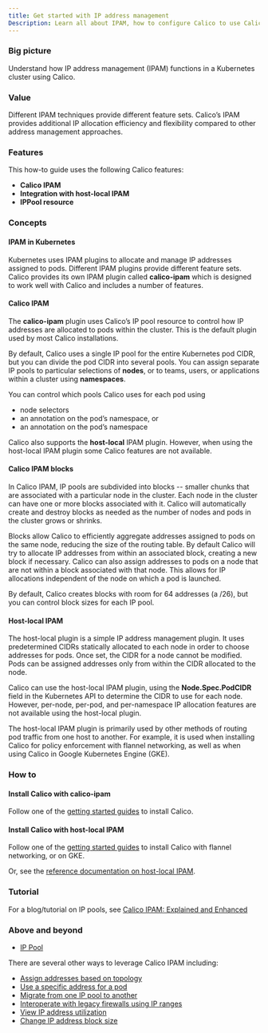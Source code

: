 ```yaml
---
title: Get started with IP address management
Description: Learn all about IPAM, how to configure Calico to use Calico IPAM or host-local IPAM, and when you would want to use one versus the other.
---
```


### Big picture

Understand how IP address management (IPAM) functions in a Kubernetes cluster using Calico.

### Value

Different IPAM techniques provide different feature sets. Calico’s IPAM provides additional IP allocation efficiency and flexibility compared to other address management approaches. 

### Features

This how-to guide uses the following Calico features:

- **Calico IPAM**
- **Integration with host-local IPAM**
- **IPPool resource**

### Concepts

#### IPAM in Kubernetes 

Kubernetes uses IPAM plugins to allocate and manage IP addresses assigned to pods. Different IPAM plugins provide different feature sets. Calico provides its own IPAM plugin called **calico-ipam** which is designed to work well with Calico and includes a number of features. 

#### Calico IPAM

The **calico-ipam** plugin uses Calico’s IP pool resource to control how IP addresses are allocated to pods within the cluster. This is the default plugin used by most Calico installations.

By default, Calico uses a single IP pool for the entire Kubernetes pod CIDR, but you can divide the pod CIDR into several pools. You can assign separate IP pools to particular selections of **nodes**, or to teams, users, or applications within a cluster using **namespaces**. 

You can control which pools Calico uses for each pod using

- node selectors
- an annotation on the pod’s namespace, or
- an annotation on the pod’s namespace

Calico also supports the **host-local** IPAM plugin. However, when using the host-local IPAM plugin some Calico features are not available. 

#### Calico IPAM blocks

In Calico IPAM, IP pools are subdivided into blocks -- smaller chunks that are associated with a particular node in the cluster. Each node in the cluster can have one or more blocks associated with it. Calico will automatically create and destroy blocks as needed as the number of nodes and pods in the cluster grows or shrinks.

Blocks allow Calico to efficiently aggregate addresses assigned to pods on the same node, reducing the size of the routing table. By default Calico will try to allocate IP addresses from within an associated block, creating a new block if necessary. Calico can also assign addresses to pods on a node that are not within a block associated with that node. This allows for IP allocations independent of the node on which a pod is launched.

By default, Calico creates blocks with room for 64 addresses (a /26), but you can control block sizes for each IP pool.

#### Host-local IPAM

The host-local plugin is a simple IP address management plugin. It uses predetermined CIDRs statically allocated to each node in order to choose addresses for pods. Once set, the CIDR for a node cannot be modified. Pods can be assigned addresses only from within the CIDR allocated to the node.

Calico can use the host-local IPAM plugin, using the **Node.Spec.PodCIDR** field in the Kubernetes API to determine the CIDR to use for each node. However, per-node, per-pod, and per-namespace IP allocation features are not available using the host-local plugin.

The host-local IPAM plugin is primarily used by other methods of routing pod traffic from one host to another. For example, it is used when installing Calico for policy enforcement with flannel networking, as well as when using Calico in Google Kubernetes Engine (GKE).

### How to

#### Install Calico with calico-ipam

Follow one of the [getting started guides]({{site.baseurl}}/{{page.version}}/getting-started/) to install Calico.

#### Install Calico with host-local IPAM

Follow one of the [getting started guides]({{site.baseurl}}/{{page.version}}/getting-started/) to install Calico with flannel networking, or on GKE.

Or, see the [reference documentation on host-local IPAM]({{site.baseurl}}/{{page.version}}/reference/cni-plugin/configuration#using-host-local-ipam).

### Tutorial

For a blog/tutorial on IP pools, see [Calico IPAM: Explained and Enhanced](https://www.tigera.io/blog/calico-ipam-explained-and-enhanced/)

### Above and beyond

- [IP Pool]({{site.baseurl}}/{{page.version}}/reference/resources/ippool)

There are several other ways to leverage Calico IPAM including:

- [Assign addresses based on topology]({{site.baseurl}}/{{page.version}}/networking/assign-ip-addresses-topology)
- [Use a specific address for a pod]({{site.baseurl}}/{{page.version}}/networking/use-specific-ip)
- [Migrate from one IP pool to another]({{site.baseurl}}/{{page.version}}/networking/migrate-pools)
- [Interoperate with legacy firewalls using IP ranges]({{site.baseurl}}/{{page.version}}/networking/legacy-firewalls)
- [View IP address utilization]({{site.baseurl}}/{{page.version}}/reference/calicoctl/ipam/show)
- [Change IP address block size]({{site.baseurl}}/{{page.version}}/reference/resources/ippool)
